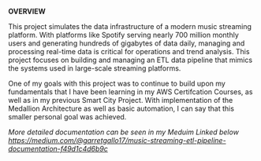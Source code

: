 **OVERVIEW**

This project simulates the data infrastructure of a modern music streaming platform. With platforms like Spotify serving nearly 700 million monthly users and generating hundreds of gigabytes of data daily, managing and processing real-time data is critical for operations and trend analysis. This project focuses on building and managing an ETL data pipeline that mimics the systems used in large-scale streaming platforms.

One of my goals with this project was to continue to build upon my fundamentals that I have been learning in my AWS Certifcation Courses, as well as in my previous Smart City Project. With implementation of the Medallion Architecture as well as basic automation, I can say that this smaller personal goal was achieved.

*More detailed documentation can be seen in my Meduim Linked below*
*https://medium.com/@garretgallo17/music-streaming-etl-pipeline-documentation-f49d1c4d6b9c*
